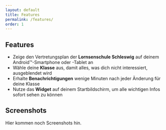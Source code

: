 ```yaml
---
layout: default
title: Features
permalink: /features/
order: 1
---
```


Features
--------

- Zeige den Vertretungsplan der **Lornsenschule Schleswig** auf deinem Android™-Smartphone oder -Tablet an
- Wähle deine **Klasse** aus, damit alles, was dich nicht interessiert, ausgeblendet wird
- Erhalte **Benachrichtigungen** wenige Minuten nach jeder Änderung für deine Klasse
- Nutze das **Widget** auf deinem Startbildschirm, um alle wichtigen Infos sofort sehen zu können

Screenshots
-----------

Hier kommen noch Screenshots hin.